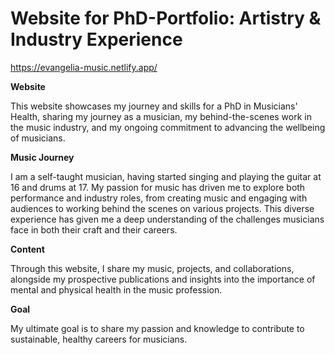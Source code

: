 # Website for PhD-Portfolio: Artistry & Industry Experience

https://evangelia-music.netlify.app/

**Website** 

This website showcases my journey and skills for a PhD in Musicians' Health, sharing my journey as a musician, my behind-the-scenes work in the music industry, and my ongoing commitment to advancing the wellbeing of musicians.

**Music Journey** 

I am a self-taught musician, having started singing and playing the guitar at 
16 and drums at 17. My passion for music has driven me to explore both performance and industry roles, from creating music and engaging with audiences to working behind the scenes on various projects. This diverse experience has given me a deep understanding of the challenges musicians face in both their craft and their careers.

**Content** 

Through this website, I share my music, projects, and collaborations, alongside my prospective publications and insights into the importance of mental and physical health in the music profession. 

**Goal** 

My ultimate goal is to share my passion and knowledge to contribute to sustainable, healthy careers for musicians.
